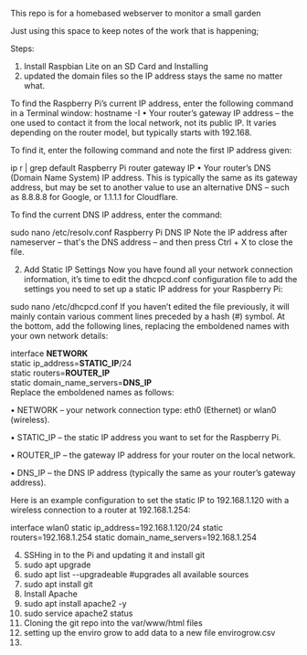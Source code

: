 This repo is for a homebased webserver to monitor a small garden


Just using this space to keep notes of the work that is happening; 

Steps: 

1. Install Raspbian Lite on an SD Card and Installing 
2. updated the domain files so the IP address stays the same no matter what. 

To find the Raspberry Pi’s current IP address, enter the following command in a Terminal window:
hostname -I
• Your router’s gateway IP address – the one used to contact it from the local network, not its public IP. It varies depending on the router model, but typically starts with 192.168.

To find it, enter the following command and note the first IP address given:


ip r | grep default
Raspberry Pi router gateway IP
• Your router’s DNS (Domain Name System) IP address. This is typically the same as its gateway address, but may be set to another value to use an alternative DNS – such as 8.8.8.8 for Google, or 1.1.1.1 for Cloudflare.

To find the current DNS IP address, enter the command:

sudo nano /etc/resolv.conf
Raspberry Pi DNS IP
Note the IP address after nameserver – that's the DNS address – and then press Ctrl + X to close the file.

2. Add Static IP Settings
Now you have found all your network connection information, it’s time to edit the dhcpcd.conf configuration file to add the settings you need to set up a static IP address for your Raspberry Pi:

sudo nano /etc/dhcpcd.conf
If you haven’t edited the file previously, it will mainly contain various comment lines preceded by a hash (#) symbol. At the bottom, add the following lines, replacing the emboldened names with your own network details:

interface <strong>NETWORK</strong> <br>
static ip_address=<strong>STATIC_IP</strong>/24 </br>
static routers=<strong>ROUTER_IP</strong> </br>
static domain_name_servers=<strong>DNS_IP</strong> </br> 
Replace the emboldened names as follows:

• NETWORK – your network connection type: eth0 (Ethernet) or wlan0 (wireless).

• STATIC_IP – the static IP address you want to set for the Raspberry Pi.


• ROUTER_IP – the gateway IP address for your router on the local network.

• DNS_IP – the DNS IP address (typically the same as your router’s gateway address).

Here is an example configuration to set the static IP to 192.168.1.120 with a wireless connection to a router at 192.168.1.254:

interface wlan0
static ip_address=192.168.1.120/24
static routers=192.168.1.254
static domain_name_servers=192.168.1.254

4. SSHing in to the Pi and updating it and install git 
5.  sudo apt upgrade 
6.  sudo apt list --upgradeable #upgrades all available sources 
7.  sudo apt install git 
8.  Install Apache
9.    sudo apt install apache2 -y
10.   sudo service apache2 status
11. Cloning the git repo into the var/www/html files
12. setting up the enviro grow to add data to a new file envirogrow.csv
13. 
